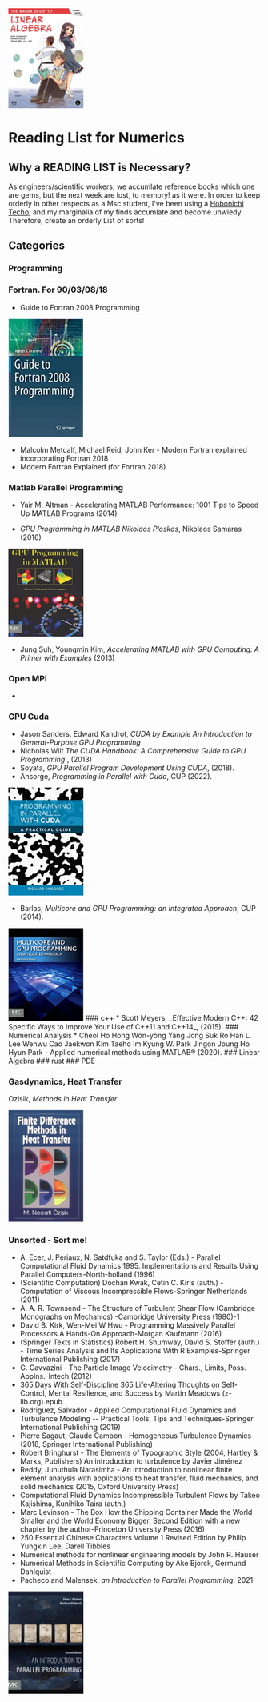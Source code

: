 <img src="https://github.com/michaelraba/readingList/blob/master/book.jpg" width="150" height="200">

# Reading List for Numerics 

## Why a READING LIST is Necessary?

As engineers/scientific workers, we accumlate reference books which one are gems, but the next week are lost, to memory! as it were. In order to keep orderly in other respects as a Msc student, I've been using a [Hobonichi Techo](https://www.1101.com/store/techo/en/), and my marginalia of my finds accumlate and become unwiedy. Therefore, create an orderly List of sorts!

## Categories 

### Programming
### Fortran. For 90/03/08/18
* Guide to Fortran 2008 Programming

<img src="https://github.com/michaelraba/readingList/blob/master/f1.jpg" width="150">

* Malcolm  Metcalf, Michael  Reid, John Ker - Modern Fortran explained  incorporating Fortran 2018
* Modern Fortran Explained (for Fortran 2018)

### Matlab Parallel Programming
* Yair M. Altman - Accelerating MATLAB Performance: 1001 Tips to Speed Up MATLAB Programs (2014)

* _GPU Programming in MATLAB Nikolaos Ploskas_, ‎Nikolaos Samaras (2016)


<img src="https://github.com/michaelraba/readingList/blob/master/images/gpuMat.png" width="150">

* Jung Suh, ‎Youngmin Kim, _Accelerating MATLAB with GPU Computing: A Primer with Examples_ (2013)
### Open MPI
* 
### GPU Cuda
* Jason Sanders, Edward Kandrot, _CUDA by Example An Introduction to General-Purpose GPU Programming_
* Nicholas Wilt _The CUDA Handbook: A Comprehensive Guide to GPU Programming_ , (2013)
* Soyata, _GPU Parallel Program Development Using CUDA_, (2018).
* Ansorge, _Programming in Parallel with Cuda_, CUP (2022).

<img src="https://github.com/michaelraba/readingList/blob/master/images/gpuCup.png" width="150">

* Barlas, _Multicore and GPU Programming: an Integrated Approach_, CUP (2014).

<img src="https://github.com/michaelraba/readingList/blob/master/images/gpuIntegrate.jpg" width="150">
### c++
* Scott Meyers, _Effective Modern C++: 42 Specific Ways to Improve Your Use of C++11 and C++14_, (2015).
### Numerical Analysis
* Cheol Ho Hong  Wŏn-yŏng Yang  Jong Suk Ro  Han L. Lee  Wenwu Cao  Jaekwon Kim  Taeho Im  Kyung W. Park  Jingon Joung  Ho Hyun Park - Applied numerical methods using MATLAB® (2020).
### Linear Algebra
### rust
### PDE 

### Gasdynamics, Heat Transfer 
 Ozisik, _Methods in Heat Transfer_

<img src="https://github.com/michaelraba/readingList/blob/master/bht.jpg" width="150">

### Unsorted  - Sort me! 
*  A. Ecer, J. Periaux, N. Satdfuka and S. Taylor (Eds.) - Parallel Computational Fluid Dynamics 1995. Implementations and Results Using Parallel Computers-North-holland (1996)
* (Scientific Computation) Dochan Kwak, Cetin C. Kiris (auth.) - Computation of Viscous Incompressible Flows-Springer Netherlands (2011) 
* A. A. R. Townsend - The Structure of Turbulent Shear Flow (Cambridge Monographs on Mechanics) -Cambridge University Press (1980)-1 
* David B. Kirk, Wen-Mei W Hwu - Programming Massively Parallel Processors  A Hands-On Approach-Morgan Kaufmann (2016) 
* (Springer Texts in Statistics) Robert H. Shumway, David S. Stoffer (auth.) - Time Series Analysis and Its Applications  With R Examples-Springer International Publishing (2017) 
* G. Cavvazini - The Particle Image Velocimetry - Chars., Limits, Poss. Applns.-Intech (2012)
* 365 Days With Self-Discipline 365 Life-Altering Thoughts on Self-Control, Mental Resilience, and Success by Martin Meadows (z-lib.org).epub
*  Rodriguez, Salvador - Applied Computational Fluid Dynamics and Turbulence Modeling -- Practical Tools, Tips and Techniques-Springer International Publishing (2019) 
* Pierre Sagaut, Claude Cambon - Homogeneous Turbulence Dynamics (2018, Springer International Publishing) 
* Robert Bringhurst - The Elements of Typographic Style (2004, Hartley & Marks, Publishers) 
 An introduction to turbulence by Javier Jiménez 
* Reddy, Junuthula Narasimha - An Introduction to nonlinear finite element analysis  with applications to heat transfer, fluid mechanics, and solid mechanics (2015, Oxford University Press) 
* Computational Fluid Dynamics Incompressible Turbulent Flows by Takeo Kajishima, Kunihiko Taira (auth.)
* Marc Levinson - The Box  How the Shipping Container Made the World Smaller and the World Economy Bigger, Second Edition with a new chapter by the author-Princeton University Press (2016) 
* 250 Essential Chinese Characters Volume 1 Revised Edition by Philip Yungkin Lee, Darell Tibbles
* Numerical methods for nonlinear engineering models by John R. Hauser 
* Numerical Methods in Scientific Computing by Ake Bjorck, Germund Dahlquist 
* Pacheco and Malensek, _an Introduction to Parallel Programming_. 2021 

<img src="https://github.com/michaelraba/readingList/blob/master/images/pachecho.png" width="150">
